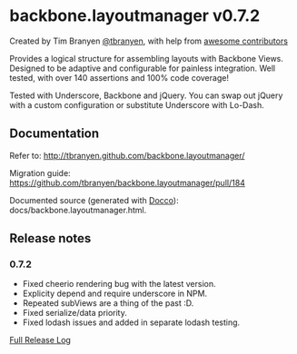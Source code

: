 backbone.layoutmanager v0.7.2
=============================

Created by Tim Branyen [@tbranyen](http://twitter.com/tbranyen), with help
from [awesome contributors](https://github.com/tbranyen/backbone.layoutmanager/contributors)

Provides a logical structure for assembling layouts with Backbone Views.
Designed to be adaptive and configurable for painless integration.  Well
tested, with over 140 assertions and 100% code coverage!

Tested with Underscore, Backbone and jQuery. You can swap out jQuery with a
custom configuration or substitute Underscore with Lo-Dash.

## Documentation ##

Refer to: http://tbranyen.github.com/backbone.layoutmanager/

Migration guide: https://github.com/tbranyen/backbone.layoutmanager/pull/184

Documented source (generated with [Docco](http://jashkenas.github.com/docco/)): docs/backbone.layoutmanager.html.

## Release notes ##

### 0.7.2 ###

* Fixed cheerio rendering bug with the latest version.
* Explicity depend and require underscore in NPM.
* Repeated subViews are a thing of the past :D.
* Fixed serialize/data priority.
* Fixed lodash issues and added in separate lodash testing.

[Full Release Log](https://github.com/tbranyen/backbone.layoutmanager/blob/master/changelog.md)
